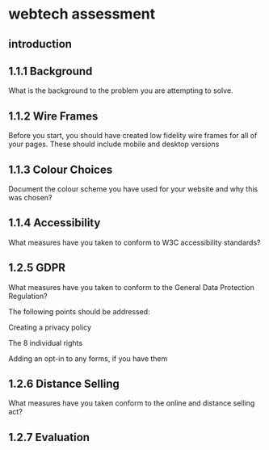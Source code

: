 # webtech assessment

## introduction

## 1.1.1 Background
What is the background to the problem you are attempting to solve.

## 1.1.2 Wire Frames
Before you start, you should have created low fidelity wire frames for all of your pages. These should include mobile and desktop versions

## 1.1.3 Colour Choices
Document the colour scheme you have used for your website and why this was chosen?

## 1.1.4 Accessibility
What measures have you taken to conform to W3C accessibility standards?

## 1.2.5 GDPR
What measures have you taken to conform to the General Data Protection Regulation?

The following points should be addressed:

Creating a privacy policy

The 8 individual rights

Adding an opt-in to any forms, if you have them

## 1.2.6 Distance Selling
What measures have you taken conform to the online and distance selling act?

## 1.2.7 Evaluation